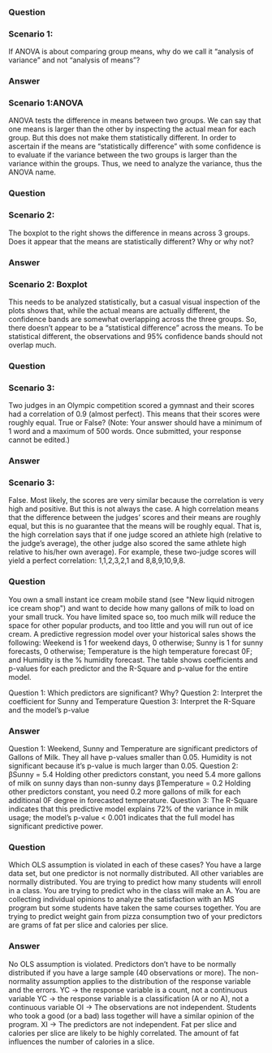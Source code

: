 ### Question
### Scenario 1: 
If ANOVA is about comparing group means, why do we call it “analysis of variance” and not “analysis of means”?

### Answer
### Scenario 1:ANOVA
ANOVA tests the difference in means between two groups. We can say that one means is larger than the other by inspecting the actual mean for each group. But this does not make them statistically different. In order to ascertain if the means are “statistically difference” with some confidence is to evaluate if the variance between the two groups is larger than the variance within the groups. Thus, we need to analyze the variance, thus the ANOVA name.

### Question
### Scenario 2: 
The boxplot to the right shows the difference in means across 3 groups. Does it appear that the means are statistically different? Why or why not?

### Answer
### Scenario 2: Boxplot
This needs to be analyzed statistically, but a casual visual inspection of the plots shows that, while the actual means are actually different, the confidence bands are somewhat overlapping across the three groups. So, there doesn’t appear to be a “statistical difference” across the means. To be statistical different, the observations and 95% confidence bands should not overlap much.

### Question
### Scenario 3: 
Two judges in an Olympic competition scored a gymnast and their scores had a correlation of 0.9 (almost perfect). This means that their scores were roughly equal. True or False?
(Note: Your answer should have a minimum of 1 word and a maximum of 500 words. Once submitted, your response cannot be edited.)

### Answer
### Scenario 3:
False. Most likely, the scores are very similar because the correlation is very high and positive. But this is not always the case. A high correlation means that the difference between the judges’ scores and their means are roughly equal, but this is no guarantee that the means will be roughly equal. That is, the high correlation says that if one judge scored an athlete high (relative to the judge’s average), the other judge also scored the same athlete high relative to his/her own average). For example, these two-judge scores will yield a perfect correlation: 1,1,2,3,2,1 and 8,8,9,10,9,8.

### Question
You own a small instant ice cream mobile stand (see "New liquid nitrogen ice cream shop") and want to decide how many gallons of milk to load on your small truck. You have limited space so, too much milk will reduce the space for other popular products, and too little and you will run out of ice cream. A predictive regression model over your historical sales shows the following:
Weekend is 1 for weekend days, 0 otherwise; Sunny is 1 for sunny forecasts, 0 otherwise; Temperature is the high temperature forecast 0F; and Humidity is the % humidity forecast. The table shows coefficients and p-values for each predictor and the R-Square and p-value for the entire model.

Question 1: Which predictors are significant? Why?
Question 2: Interpret the coefficient for Sunny and Temperature
Question 3: Interpret the R-Square and the model’s p-value

### Answer
Question 1:
Weekend, Sunny and Temperature are significant predictors of Gallons of Milk. They all have p-values smaller than 0.05. Humidity is not significant because it’s p-value is much larger than 0.05.
Question 2:
βSunny = 5.4 Holding other predictors constant, you need 5.4 more gallons of milk on sunny days than non-sunny days
βTemperature = 0.2 Holding other predictors constant, you need 0.2 more gallons of milk for each additional 0F degree in forecasted temperature.
Question 3:
The R-Square indicates that this predictive model explains 72% of the variance in milk usage; the model’s p-value < 0.001 indicates that the full model has significant predictive power.

### Question
Which OLS assumption is violated in each of these cases?
You have a large data set, but one predictor is not normally distributed. All other variables are normally distributed.
You are trying to predict how many students will enroll in a class.
You are trying to predict who in the class will make an A.
You are collecting individual opinions to analyze the satisfaction with an MS program but some students have taken the same courses together.
You are trying to predict weight gain from pizza consumption two of your predictors are grams of fat per slice and calories per slice.

### Answer
No OLS assumption is violated. Predictors don’t have to be normally distributed if you have a large sample (40 observations or more). The non-normality assumption applies to the distribution of the response variable and the errors.
YC → the response variable is a count, not a continuous variable
YC → the response variable is a classification (A or no A), not a continuous variable
OI → The observations are not independent. Students who took a good (or a bad) lass together will have a similar opinion of the program.
XI → The predictors are not independent. Fat per slice and calories per slice are likely to be highly correlated. The amount of fat influences the number of calories in a slice.